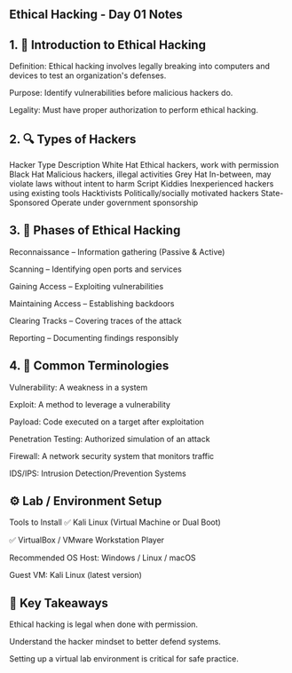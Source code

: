 ## Ethical Hacking - Day 01 Notes

## 1. 🧠 Introduction to Ethical Hacking
Definition: Ethical hacking involves legally breaking into computers and devices to test an organization's defenses.

Purpose: Identify vulnerabilities before malicious hackers do.

Legality: Must have proper authorization to perform ethical hacking.

## 2. 🔍 Types of Hackers
Hacker Type	Description
White Hat	Ethical hackers, work with permission
Black Hat	Malicious hackers, illegal activities
Grey Hat	In-between, may violate laws without intent to harm
Script Kiddies	Inexperienced hackers using existing tools
Hacktivists	Politically/socially motivated hackers
State-Sponsored	Operate under government sponsorship

## 3. 🧰 Phases of Ethical Hacking
Reconnaissance – Information gathering (Passive & Active)

Scanning – Identifying open ports and services

Gaining Access – Exploiting vulnerabilities

Maintaining Access – Establishing backdoors

Clearing Tracks – Covering traces of the attack

Reporting – Documenting findings responsibly

## 4. 🔐 Common Terminologies
Vulnerability: A weakness in a system

Exploit: A method to leverage a vulnerability

Payload: Code executed on a target after exploitation

Penetration Testing: Authorized simulation of an attack

Firewall: A network security system that monitors traffic

IDS/IPS: Intrusion Detection/Prevention Systems

## ⚙️ Lab / Environment Setup
Tools to Install
✅ Kali Linux (Virtual Machine or Dual Boot)

✅ VirtualBox / VMware Workstation Player

Recommended OS
Host: Windows / Linux / macOS

Guest VM: Kali Linux (latest version)

## 📌 Key Takeaways
Ethical hacking is legal when done with permission.

Understand the hacker mindset to better defend systems.

Setting up a virtual lab environment is critical for safe practice.
